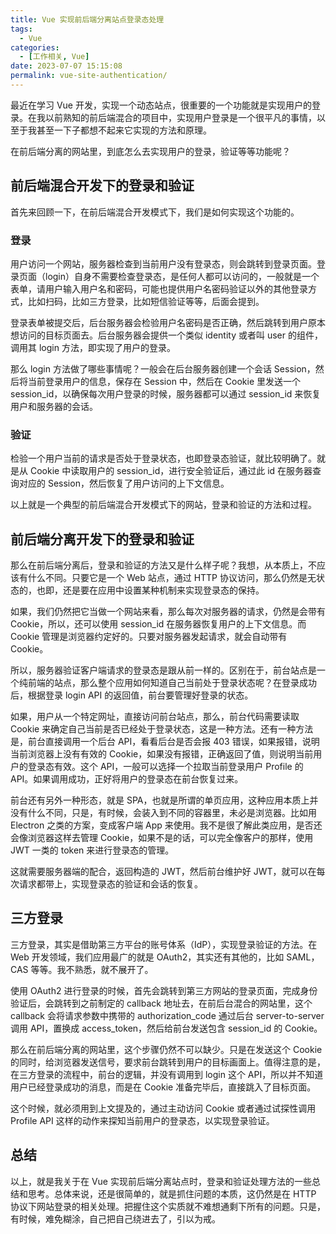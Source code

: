 ```yaml
---
title: Vue 实现前后端分离站点登录态处理
tags:
  - Vue
categories:
  - [工作相关, Vue]
date: 2023-07-07 15:15:08
permalink: vue-site-authentication/
---
```


最近在学习 Vue 开发，实现一个动态站点，很重要的一个功能就是实现用户的登录。在我以前熟知的前后端混合的项目中，实现用户登录是一个很平凡的事情，以至于我甚至一下子都想不起来它实现的方法和原理。

在前后端分离的网站里，到底怎么去实现用户的登录，验证等等功能呢？

<!-- more -->

## 前后端混合开发下的登录和验证

首先来回顾一下，在前后端混合开发模式下，我们是如何实现这个功能的。

### 登录

用户访问一个网站，服务器检查到当前用户没有登录态，则会跳转到登录页面。登录页面（login）自身不需要检查登录态，是任何人都可以访问的，一般就是一个表单，请用户输入用户名和密码，可能也提供用户名密码验证以外的其他登录方式，比如扫码，比如三方登录，比如短信验证等等，后面会提到。

登录表单被提交后，后台服务器会检验用户名密码是否正确，然后跳转到用户原本想访问的目标页面去。后台服务器会提供一个类似 identity 或者叫 user 的组件，调用其 login 方法，即实现了用户的登录。

那么 login 方法做了哪些事情呢？一般会在后台服务器创建一个会话 Session，然后将当前登录用户的信息，保存在 Session 中，然后在 Cookie 里发送一个 session_id，以确保每次用户登录的时候，服务器都可以通过 session_id 来恢复用户和服务器的会话。

### 验证

检验一个用户当前的请求是否处于登录状态，也即登录态验证，就比较明确了。就是从 Cookie 中读取用户的 session_id，进行安全验证后，通过此 id 在服务器查询对应的 Session，然后恢复了用户访问的上下文信息。

以上就是一个典型的前后端混合开发模式下的网站，登录和验证的方法和过程。

## 前后端分离开发下的登录和验证

那么在前后端分离后，登录和验证的方法又是什么样子呢？我想，从本质上，不应该有什么不同。只要它是一个 Web 站点，通过 HTTP 协议访问，那么仍然是无状态的，也即，还是要在应用中设置某种机制来实现登录态的保持。

如果，我们仍然把它当做一个网站来看，那么每次对服务器的请求，仍然是会带有 Cookie，所以，还可以使用 session_id 在服务器恢复用户的上下文信息。而 Cookie 管理是浏览器约定好的。只要对服务器发起请求，就会自动带有 Cookie。

所以，服务器验证客户端请求的登录态是跟从前一样的。区别在于，前台站点是一个纯前端的站点，那么整个应用如何知道自己当前处于登录状态呢？在登录成功后，根据登录 login API 的返回值，前台要管理好登录的状态。

如果，用户从一个特定网址，直接访问前台站点，那么，前台代码需要读取 Cookie 来确定自己当前是否已经处于登录状态，这是一种方法。还有一种方法是，前台直接调用一个后台 API，看看后台是否会报 403 错误，如果报错，说明当前浏览器上没有有效的 Cookie，如果没有报错，正确返回了值，则说明当前用户的登录态有效。这个 API，一般可以选择一个拉取当前登录用户 Profile 的 API。如果调用成功，正好将用户的登录态在前台恢复过来。

前台还有另外一种形态，就是 SPA，也就是所谓的单页应用，这种应用本质上并没有什么不同，只是，有时候，会装入到不同的容器里，未必是浏览器。比如用 Electron 之类的方案，变成客户端 App 来使用。我不是很了解此类应用，是否还会像浏览器这样去管理 Cookie，如果不是的话，可以完全像客户的那样，使用 JWT 一类的 token 来进行登录态的管理。

这就需要服务器端的配合，返回构造的 JWT，然后前台维护好 JWT，就可以在每次请求都带上，实现登录态的验证和会话的恢复。

## 三方登录

三方登录，其实是借助第三方平台的账号体系（IdP），实现登录验证的方法。在 Web 开发领域，我们应用最广的就是 OAuth2，其实还有其他的，比如 SAML，CAS 等等。我不熟悉，就不展开了。

使用 OAuth2 进行登录的时候，首先会跳转到第三方网站的登录页面，完成身份验证后，会跳转到之前制定的 callback 地址去，在前后台混合的网站里，这个 callback 会将请求参数中携带的 authorization_code 通过后台 server-to-server 调用 API，置换成 access_token，然后给前台发送包含 session_id 的 Cookie。

那么在前后端分离的网站里，这个步骤仍然不可以缺少。只是在发送这个 Cookie 的同时，给浏览器发送信号，要求前台跳转到用户的目标画面上。值得注意的是，在三方登录的流程中，前台的逻辑，并没有调用到 login 这个 API，所以并不知道用户已经登录成功的消息，而是在 Cookie 准备完毕后，直接跳入了目标页面。

这个时候，就必须用到上文提及的，通过主动访问 Cookie 或者通过试探性调用 Profile API 这样的动作来探知当前用户的登录态，以实现登录验证。

## 总结

以上，就是我关于在 Vue 实现前后端分离站点时，登录和验证处理方法的一些总结和思考。总体来说，还是很简单的，就是抓住问题的本质，这仍然是在 HTTP 协议下网站登录的相关处理。把握住这个实质就不难想通剩下所有的问题。只是，有时候，难免糊涂，自己把自己绕进去了，引以为戒。

